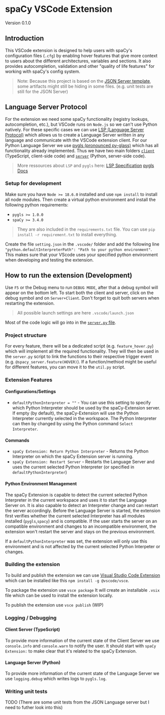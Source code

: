 # spaCy VSCode Extension

Version 0.1.0

## Introduction 

This VSCode extension is designed to help users with spaCy's configuration files (`.cfg`) by enabling hover features that give more context to users about the different architectures, variables and sections. It also provides autocompletion, validation and other "quality of life features" for working with spaCy's config system.

> Note: Because this project is based on the [JSON Server template](https://github.com/thomashacker/pygls/tree/master/examples/json-extension), some artifacts might still be hiding in some files. (e.g. unit tests are still for the JSON Server)

## Language Server Protocol

For the extension  we need some spaCy functionality (registry lookups, autocompletion, etc.), but VSCode runs on `Node.js` so we can't use Python natively. For these specific cases we can use [LSP (Language Server Protocol)](https://microsoft.github.io/language-server-protocol/overviews/lsp/overview/) which allows us to create a Language Server written in any language and communicate with the VSCode extension client. For our Python Language Server we use [pygls (pronounced py-glass)](https://github.com/openlawlibrary/pygls) which has all functionality already implemented. Thus we have two main folders [`client`](./extension/client/) (TypeScript, client-side code) and [`server`](./extension/server/) (Python, server-side code).

> More ressources about `LSP` and `pygls` here:
[LSP Specification](https://microsoft.github.io/language-server-protocol/specifications/lsp/3.17/specification/)
[pygls Docs](https://pygls.readthedocs.io/en/latest/)

### Setup for development
Make sure you have `Node >= 18.6.0` installed and use `npm install` to install all node modules. Then create a virtual python environment and install the following python requirements:

- `pygls >= 1.0.0`
- `spaCy >= 3.4.0`

> They are also included in the `requirements.txt` file. You can use `pip install -r requirement.txt` to install everything.

Create the file `setting.json` in the `.vscode/` folder and add the following line `"python.defaultInterpreterPath": "Path to your python environment"`. This makes sure that your VScode uses your specified python environment when developing and testing the extension.


## How to run the extension (Development)

Use `F5` or the Debug menu to run `DEBUG MODE`, after that a debug symbol will appear on the bottom left. To start both the client and server, click on the debug symbol and on `Server+Client`. Don't forget to quit both servers when restarting the extension.

> All possible launch settings are here `.vscode/launch.json`

Most of the code logic will go into in the [`server.py` file](.server/server.py).

### Project structure

For every feature, there will be a dedicated script (e.g. `feature_hover.py`) which will implement all the required functionality. They will then be used in the `server.py` script to link the functions to their respective trigger event (e.g. `@spacy_server.feature(HOVER)`). If a function/methiod might be useful for different features, you can move it to the `util.py` script.

### Extension Features

#### Configurations/Settings
- `defaultPythonInterpreter = ""` - You can use this setting to specify which Python Interpreter should be used by the spaCy-Extension server. If empty (by default), the spaCy-Extension will use the Python Interpreter currently selected in the workspace. The Python Interpreter can then by changed by using the Python command `Select Interpreter`.

#### Commands
- `spaCy Extension: Return Python Interpreter` - Returns the Python Interpreter on which the spaCy Extension server is running.
- `spaCy Extension: Restart Server` - Restarts the Language Server and uses the current selected Python Interpreter (or specified in `defaultPythonInterpreter`)

#### Python Environment Management
The spaCy Extension is capable to detect the current selected Python Interpreter in the current workspace and uses it to start the Language Server on. It is also capable to detect an Interpreter change and can restart the server accordingly. Before the Language Server is started, the extension first verifies whether the current selected Interpreter has all modules installed (`pygls`,`spacy`) and is compatible. If the user starts the server on an compatible environment and changes to an incompatible environment, the extension won't restart the server and stays on the previous environment.

If a `defaultPythonInterpreter` was set, the extension will only use this environment and is not affected by the current selected Python Interpeter or changes.

### Building the extension

To build and publish the extension we can use [Visual Studio Code Extension](https://code.visualstudio.com/api/working-with-extensions/publishing-extension#vsce) which can be installed like this `npm install -g @vscode/vsce`.

To package the extension use `vsce package`
It will create an installable `.vsix` file which can be used to install the extension locally.

To publish the extension use `vsce publish` (WIP)

### Logging / Debugging

#### Client Server (TypeScript)
To provide more information of the current state of the Client Server we use `console.info` and `console.warn` to notify the user. It should start with `spaCy Extension:` to make clear that it's related to the spaCy Extension.

#### Language Server (Python)

To provide more information of the current state of the Language Server we use `logging.debug` which writes logs to `pygls.log`.


### Writing unit tests
TODO
(There are some unit tests from the JSON Language server but I need to futher look into this)
